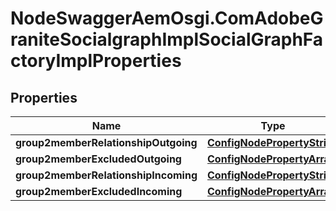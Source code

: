 # NodeSwaggerAemOsgi.ComAdobeGraniteSocialgraphImplSocialGraphFactoryImplProperties

## Properties
Name | Type | Description | Notes
------------ | ------------- | ------------- | -------------
**group2memberRelationshipOutgoing** | [**ConfigNodePropertyString**](ConfigNodePropertyString.md) |  | [optional] 
**group2memberExcludedOutgoing** | [**ConfigNodePropertyArray**](ConfigNodePropertyArray.md) |  | [optional] 
**group2memberRelationshipIncoming** | [**ConfigNodePropertyString**](ConfigNodePropertyString.md) |  | [optional] 
**group2memberExcludedIncoming** | [**ConfigNodePropertyArray**](ConfigNodePropertyArray.md) |  | [optional] 


